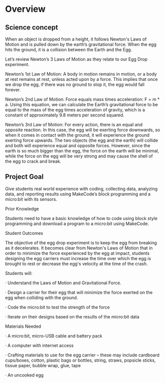 # Overview

## Science concept

When an object is dropped from a height, it follows Newton's Laws of Motion and is pulled down by the earth’s gravitational force. When the egg hits the ground, it is a collision between the Earth and the Egg.

Let’s review Newton’s 3 Laws of Motion as they relate to our Egg Drop experiment.

Newton’s 1st Law of Motion: A body in motion remains in motion, or a body at rest remains at rest, unless acted upon by a force. This implies that once we drop the egg, if there was no ground to stop it, the egg would fall forever.

<Newtons First Law.png>

Newton’s 2nd Law of Motion: Force equals mass times acceleration: F = m * a. Using this equation, we can calculate the Earth’s gravitational force to be equal to the mass of the egg times acceleration of gravity, which is a constant of approximately 9.8 meters per second squared.

<Newtons Second Law.png>

Newton’s 3rd Law of Motion: For every action, there is an equal and opposite reaction. In this case, the egg will be exerting force downwards, so when it comes in contact with the ground, it will experience the ground exerting force upwards. The two objects (the egg and the earth) will collide and both will experience equal and opposite forces. However, since the earth is so much bigger than the egg, the force on the earth will be minimal, while the force on the egg will be very strong and may cause the shell of the egg to crack and break.

<Newtons Third Law.png>

## Project Goal

Give students real world experience with coding, collecting data, analyzing data, and reporting results using MakeCode’s block programming and a micro:bit with its sensors.

Prior Knowledge

Students need to have a basic knowledge of how to code using block style programming and download a program to a micro:bit using MakeCode.

Student Outcomes

The objective of the egg drop experiment is to keep the egg from breaking as it decelerates. It becomes clear from Newton's Laws of Motion that in order to minimize the force experienced by the egg at impact, students designing the egg carriers must increase the time over which the egg is brought to rest or decrease the egg's velocity at the time of the crash.

Students will:

· Understand the Laws of Motion and Gravitational Force.

· Design a carrier for their egg that will minimize the force exerted on the egg when colliding with the ground.

· Code the micro:bit to test the strength of the force

· Iterate on their designs based on the results of the micro:bit data

Materials Needed

· A micro:bit, micro-USB cable and battery pack

· A computer with internet access

· Crafting materials to use for the egg carrier – these may include cardboard cups/boxes, cotton, plastic bags or bottles, string, straws, popsicle sticks, tissue paper, bubble wrap, glue, tape

· An uncooked egg
